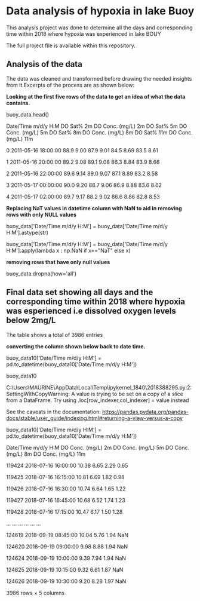 # Data analysis of hypoxia in lake Buoy

This analysis project was done to determine all the days and corresponding time within 2018 where hypoxia was experienced in lake BOUY

The full project file is available within this repository.

## Analysis of the data

The data was cleaned and transformed before drawing the needed insights from it.Excerpts of the process are as shown below:

**Looking at the first five rows of the data to get an idea of what the data contains.**

buoy_data.head()

Date/Time m/d/y H:M	DO Sat% 2m	DO Conc. (mg/L) 2m	DO Sat% 5m	DO Conc. (mg/L) 5m	DO Sat% 8m	DO Conc. (mg/L) 8m	DO Sat% 11m	DO Conc. (mg/L) 11m

0	2011-05-16 18:00:00	88.9	9.00	87.9	9.01	84.5	8.69	83.5	8.61

1	2011-05-16 20:00:00	89.2	9.08	89.1	9.08	86.3	8.84	83.9	8.66

2	2011-05-16 22:00:00	89.6	9.14	89.0	9.07	87.1	8.89	83.2	8.58

3	2011-05-17 00:00:00	90.0	9.20	88.7	9.06	86.9	8.88	83.6	8.62

4	2011-05-17 02:00:00	89.7	9.17	88.2	9.02	86.6	8.86	82.8	8.53

**Replacing NaT values in datetime column with NaN to aid in removing rows with only NULL values**

buoy_data['Date/Time m/d/y H:M'] =  buoy_data['Date/Time m/d/y H:M'].astype(str)

buoy_data['Date/Time m/d/y H:M'] = buoy_data['Date/Time m/d/y H:M'].apply(lambda x : np.NaN if x=="NaT" else x) 

**removing rows that have only null values**

buoy_data.dropna(how='all')

## Final data set showing all days and the corresponding time within 2018 where hypoxia was esperienced i.e dissolved oxygen levels below 2mg/L

The table shows a total of 3986 entries

**converting the column shown below back to date time.**

buoy_data10['Date/Time m/d/y H:M'] =  pd.to_datetime(buoy_data10['Date/Time m/d/y H:M'])

buoy_data10

C:\Users\MAURINE\AppData\Local\Temp\ipykernel_1840\2018388295.py:2: SettingWithCopyWarning: 
A value is trying to be set on a copy of a slice from a DataFrame.
Try using .loc[row_indexer,col_indexer] = value instead

See the caveats in the documentation: https://pandas.pydata.org/pandas-docs/stable/user_guide/indexing.html#returning-a-view-versus-a-copy

  buoy_data10['Date/Time m/d/y H:M'] =  pd.to_datetime(buoy_data10['Date/Time m/d/y H:M'])
  
Date/Time m/d/y H:M	DO Conc. (mg/L) 2m	DO Conc. (mg/L) 5m	DO Conc. (mg/L) 8m	DO Conc. (mg/L) 11m

119424	2018-07-16 16:00:00	10.38	6.65	2.29	0.65

119425	2018-07-16 16:15:00	10.81	6.69	1.82	0.98

119426	2018-07-16 16:30:00	10.74	6.64	1.65	1.22

119427	2018-07-16 16:45:00	10.68	6.52	1.74	1.23

119428	2018-07-16 17:15:00	10.47	6.17	1.50	1.28

...	...	...	...	...	...

124619	2018-09-19 08:45:00	10.04	5.76	1.94	NaN

124620	2018-09-19 09:00:00	9.98	8.88	1.94	NaN

124624	2018-09-19 10:00:00	9.39	7.94	1.94	NaN

124625	2018-09-19 10:15:00	9.32	6.61	1.87	NaN

124626	2018-09-19 10:30:00	9.20	8.28	1.97	NaN

3986 rows × 5 columns
